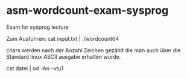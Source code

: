 # asm-wordcount-exam-sysprog
Exam for sysprog lecture

Zum Ausführen: cat input.txt | ./wordcount64

chars werden nach der Anzahl Zeichen gezählt die man auch über die Standard linux ASCII ausgabe erhalten würde.

cat datei | od -An -vtu1
